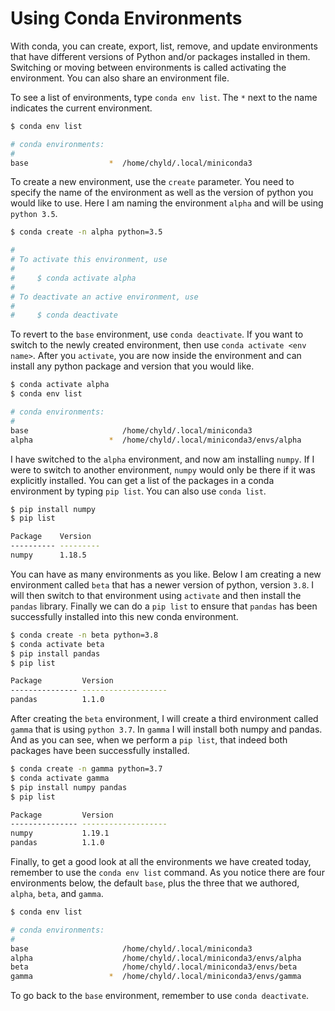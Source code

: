 <!--- Copied from https://github.com/GalvanizeDataScience/python-essentials-1/blob/master/1-using-conda.md (which not all students will have access to) -->
# Using Conda Environments


With conda, you can create, export, list, remove, and update environments that have different versions of Python and/or packages installed in them. Switching or moving between environments is called activating the environment. You can also share an environment file.

To see a list of environments, type `conda env list`. The `*` next to the name indicates the current environment.

```sh
$ conda env list

# conda environments:
#
base                  *  /home/chyld/.local/miniconda3
```

To create a new environment, use the `create` parameter. You need to specify the name of the environment as well as the version of python you would like to use. Here I am naming the environment `alpha` and will be using `python 3.5`.

```sh
$ conda create -n alpha python=3.5

#
# To activate this environment, use
#
#     $ conda activate alpha
#
# To deactivate an active environment, use
#
#     $ conda deactivate
```

To revert to the `base` environment, use `conda deactivate`. If you want to switch to the newly created environment, then use `conda activate <env name>`. After you `activate`, you are now inside the environment and can install any python package and version that you would like.

```sh
$ conda activate alpha
$ conda env list

# conda environments:
#
base                     /home/chyld/.local/miniconda3
alpha                 *  /home/chyld/.local/miniconda3/envs/alpha
```

I have switched to the `alpha` environment, and now am installing `numpy`. If I were to switch to another environment, `numpy` would only be there if it was explicitly installed. You can get a list of the packages in a conda environment by typing `pip list`. You can also use `conda list`.

```sh
$ pip install numpy
$ pip list

Package    Version
---------- ---------
numpy      1.18.5
```

You can have as many environments as you like. Below I am creating a new environment called `beta` that has a newer version of python, version `3.8`. I will then switch to that environment using `activate` and then install the `pandas` library. Finally we can do a `pip list` to ensure that `pandas` has been successfully installed into this new conda environment.

```sh
$ conda create -n beta python=3.8
$ conda activate beta
$ pip install pandas
$ pip list

Package         Version
--------------- -------------------
pandas          1.1.0
```

After creating the `beta` environment, I will create a third environment called `gamma` that is using `python 3.7`. In `gamma` I will install both numpy and pandas. And as you can see, when we perform a `pip list`, that indeed both packages have been successfully installed.

```sh
$ conda create -n gamma python=3.7
$ conda activate gamma
$ pip install numpy pandas
$ pip list

Package         Version
--------------- -------------------
numpy           1.19.1
pandas          1.1.0
```

Finally, to get a good look at all the environments we have created today, remember to use the `conda env list` command. As you notice there are four environments below, the default `base`, plus the three that we authored, `alpha`, `beta`, and `gamma`.

```sh
$ conda env list

# conda environments:
#
base                     /home/chyld/.local/miniconda3
alpha                    /home/chyld/.local/miniconda3/envs/alpha
beta                     /home/chyld/.local/miniconda3/envs/beta
gamma                 *  /home/chyld/.local/miniconda3/envs/gamma
```

To go back to the `base` environment, remember to use `conda deactivate`.
